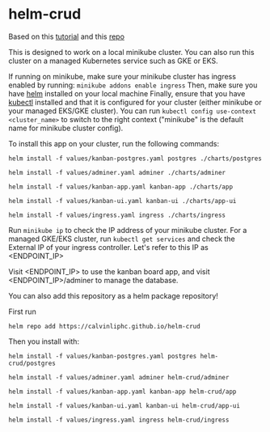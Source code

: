 # helm-crud

Based on this [tutorial](https://wkrzywiec.medium.com/how-to-deploy-application-on-kubernetes-with-helm-39f545ad33b8) and this [repo](https://github.com/wkrzywiec/k8s-helm-helmfile/tree/master/helm)

This is designed to work on a local minikube cluster.
You can also run this cluster on a managed Kubernetes service such as GKE or EKS.

If running on minikube, make sure your minikube cluster has ingress enabled by running:
`minikube addons enable ingress` Then, make sure you have [helm](https://helm.sh/docs/intro/install/) installed on your local machine Finally, ensure that you have [kubectl](https://kubernetes.io/docs/tasks/tools/) installed and that it is configured for your cluster (either minikube or your managed EKS/GKE cluster). You can run `kubectl config use-context <cluster_name>` to switch to the right context ("minikube" is the default name for minikube cluster config).

To install this app on your cluster, run the following commands:

`helm install -f values/kanban-postgres.yaml postgres ./charts/postgres`

`helm install -f values/adminer.yaml adminer ./charts/adminer`

`helm install -f values/kanban-app.yaml kanban-app ./charts/app`

`helm install -f values/kanban-ui.yaml kanban-ui ./charts/app-ui`

`helm install -f values/ingress.yaml ingress ./charts/ingress`

Run `minikube ip` to check the IP address of your minikube cluster.
For a managed GKE/EKS cluster, run `kubectl get services` and check the External IP of your ingress controller.
Let's refer to this IP as <ENDPOINT_IP>

Visit <ENDPOINT_IP> to use the kanban board app, and visit <ENDPOINT_IP>/adminer to manage the database.


You can also add this repository as a helm package repository!

First run

`helm repo add https://calvinliphc.github.io/helm-crud`

Then you install with:

`helm install -f values/kanban-postgres.yaml postgres helm-crud/postgres`

`helm install -f values/adminer.yaml adminer helm-crud/adminer`

`helm install -f values/kanban-app.yaml kanban-app helm-crud/app`

`helm install -f values/kanban-ui.yaml kanban-ui helm-crud/app-ui`

`helm install -f values/ingress.yaml ingress helm-crud/ingress`